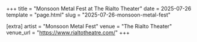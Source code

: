 +++
title = "Monsoon Metal Fest at The Rialto Theater"
date = 2025-07-26
template = "page.html"
slug = "2025-07-26-monsoon-metal-fest"

[extra]
artist = "Monsoon Metal Fest"
venue = "The Rialto Theater"
venue_url = "https://www.rialtotheatre.com/"
+++
